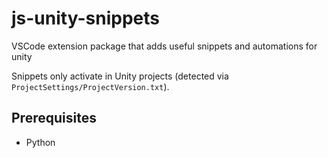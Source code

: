 # js-unity-snippets
VSCode extension package that adds useful snippets and automations for unity

Snippets only activate in Unity projects (detected via `ProjectSettings/ProjectVersion.txt`).

## Prerequisites
* Python
